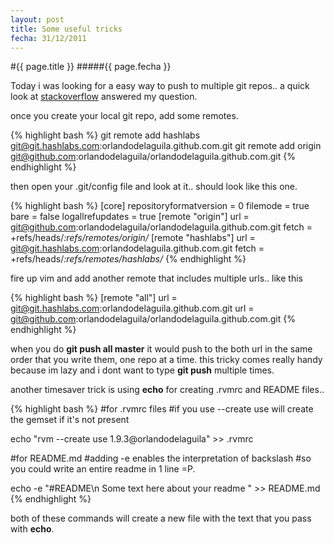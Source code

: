 ```yaml
---
layout: post
title: Some useful tricks
fecha: 31/12/2011
---
```


#{{ page.title }}
#####{{ page.fecha }}

Today i was looking for a easy way to push to multiple git repos.. a quick look at [stackoverflow](http://stackoverflow.com/a/3195446/536984) answered my question.

once you create your local git repo, add some remotes.

{% highlight bash %} 
git remote add hashlabs git@git.hashlabs.com:orlandodelaguila.github.com.git
git remote add origin git@github.com:orlandodelaguila/orlandodelaguila.github.com.git
{% endhighlight %}

then open your .git/config file and look at it.. should look like this one.

{% highlight bash %}
[core]
	repositoryformatversion = 0
	filemode = true
	bare = false
	logallrefupdates = true
[remote "origin"]
	url = git@github.com:orlandodelaguila/orlandodelaguila.github.com.git
	fetch = +refs/heads/*:refs/remotes/origin/*
[remote "hashlabs"]
	url = git@git.hashlabs.com:orlandodelaguila.github.com.git
  fetch = +refs/heads/*:refs/remotes/hashlabs/*
{% endhighlight %}

fire up vim and add another remote that includes multiple urls.. like this

{% highlight bash %}
[remote "all"]
	url = git@git.hashlabs.com:orlandodelaguila.github.com.git
	url = git@github.com:orlandodelaguila/orlandodelaguila.github.com.git
{% endhighlight %}

when you do **git push all master** it would push to the both url in the same order that you write them, one repo at a time. this tricky comes really handy because im lazy and i dont want to type **git push** multiple times.

another timesaver trick is using **echo** for creating .rvmrc and README files.. 

{% highlight bash %}
#for .rvmrc files
#if you use --create use will create the gemset if it's not present

echo "rvm --create use 1.9.3@orlandodelaguila" >> .rvmrc

#for README.md
#adding -e enables the interpretation of backslash
#so you could write an entire readme in 1 line =P.

echo -e "#README\n Some text here about your readme " >> README.md
{% endhighlight %}

both of these commands will create a new file with the text that you pass with **echo**.
